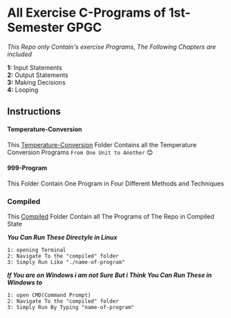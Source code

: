 # All Exercise C-Programs of 1st-Semester GPGC

*This Repo only Contain's exercise Programs, The Following Chapters are included*

**1:** Input Statements  
**2:** Output Statements  
**3:** Making Decisions  
**4:** Looping  



## Instructions

#### Temperature-Conversion

This [Temperature-Conversion](./Temperature-Conversion) Folder Contains all the Temperature Conversion Programs `From One Unit to Another` :blush:

#### 999-Program

This Folder Contain One Program in Four Different Methods and Techniques


### Compiled

This [Compiled](./compiled) Folder Contain all The Programs of The Repo in Compiled State 

***You Can Run These Directyle in Linux***

```
1: opening Terminal
2: Navigate To the "compiled" folder
3: Simply Run Like "./name-of-program"
``` 
***If You are on Windows i am not Sure But i Think You Can Run These in Windows to***

```
1: open CMD(Command Prompt)
2: Navigate To the "compiled" folder
3: Simply Run By Typing "name-of-program"
```